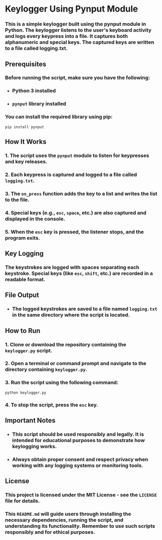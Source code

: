 # Keylogger Using Pynput Module
### This is a simple keylogger built using the pynput module in Python. The keylogger listens to the user's keyboard activity and logs every keypress into a file. It captures both alphanumeric and special keys. The captured keys are written to a file called logging.txt.

## Prerequisites

### Before running the script, make sure you have the following:

- ### Python 3 installed
- ### `pynput` library installed

### You can install the required library using pip:
```
pip install pynput
```

## How It Works

   ### 1.  The script uses the ```pynput``` module to listen for keypresses and key releases.

   ### 2.  Each keypress is captured and logged to a file called ```logging.txt```.

   ### 3.  The ```on_press``` function adds the key to a list and writes the list to the file.

   ### 4. Special keys (e.g., ```esc```, ```space```, etc.) are also captured and displayed in the console.

   ### 5.  When the ```esc``` key is pressed, the listener stops, and the program exits.

## Key Logging

### The keystrokes are logged with spaces separating each keystroke. Special keys (like ```esc```, ```shift```, etc.) are recorded in a readable format.

## File Output
 -  ### The logged keystrokes are saved to a file named ```logging.txt``` in the same directory where the script is located.

## How to Run

  ### 1. Clone or download the repository containing the ```keylogger.py``` script.

  ### 2. Open a terminal or command prompt and navigate to the directory containing ```keylogger.py```.

  ### 3. Run the script using the following command:
  ```
python keylogger.py
```
  ### 4. To stop the script, press the ```esc``` key.

## Important Notes

  - ### This script should be used responsibly and legally. It is intended for educational purposes to demonstrate how keylogging works.

  - ### Always obtain proper consent and respect privacy when working with any logging systems or monitoring tools.

## License

### This project is licensed under the MIT License - see the ```LICENSE``` file for details.

### This `README.md` will guide users through installing the necessary dependencies, running the script, and understanding its functionality. Remember to use such scripts responsibly and for ethical purposes.










